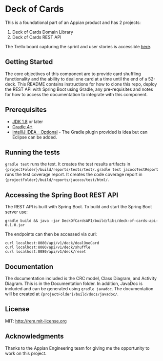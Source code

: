 # Deck of Cards

This is a foundational part of an Appian product and has 2 projects:

1. Deck of Cards Domain Library
2. Deck of Cards REST API

The Trello board capturing the sprint and user stories is accessible [here](https://trello.com/b/Iqkrc32s/deck-of-cards).

## Getting Started

The core objectives of this component are to provide card shuffling functionality and the ability to deal one card at a
time until the end of a 52-deck. This README contains instructions for how to clone this repo, deploy the REST API with
Spring Boot using Gradle, any pre-requisites and notes for how to access the documentation to integrate with this
component.

## Prerequisites

- [JDK 1.8](http://www.oracle.com/technetwork/java/javase/downloads/index.html) or later
- [Gradle 4+](http://www.gradle.org/downloads)
- [IntelliJ IDEA - Optional](https://spring.io/guides/gs/intellij-idea/) - The Gradle plugin provided is idea but can
Eclipse can be added.

## Running the tests

`gradle test` runs the test. It creates the test results artifacts in `{projectFolder}/build/reports/tests/test/`.
`gradle test jacocoTestReport` runs the test coverage report. It creates the code coverage report in
`{projectFolder}/build/reports/jacoco/test/html/`.

## Accessing the Spring Boot REST API

The REST API is built with Spring Boot. To build and start the Spring Boot server use:

`gradle build && java -jar DeckOfCardsAPI/build/libs/deck-of-cards-api-0.1.0.jar`

The endpoints can then be accessed via curl:

```
curl localhost:8080/api/v1/deck/dealOneCard
curl localhost:8080/api/v1/deck/shuffle
curl localhost:8080/api/v1/deck/reset
```

## Documentation

The documentation included is the CRC model, Class Diagram, and Activity Diagram. This is in the Documentation folder.
In addition, JavaDoc is included and can be generated using `gradle javadoc`. The documentation will be created at
`{projectFolder}/build/docs/javadoc/`.

## License

MIT: http://rem.mit-license.org

## Acknowledgments

Thanks to the Appian Engineering team for giving me the opportunity to work on this project. 

